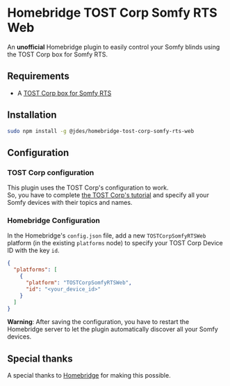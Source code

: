 # Homebridge TOST Corp Somfy RTS Web

An **unofficial** Homebridge plugin to easily control your Somfy blinds using the TOST Corp box for Somfy RTS.

## Requirements

- A [TOST Corp box for Somfy RTS](https://www.tostcorp.com/boxsomfyrts)


## Installation

```bash
sudo npm install -g @jdes/homebridge-tost-corp-somfy-rts-web
```

## Configuration

### TOST Corp configuration

This plugin uses the TOST Corp's configuration to work.  
So, you have to complete [the TOST Corp's tutorial](https://www.tostcorp.com/plug-and-play) and specify all your Somfy devices with their topics and names.

### Homebridge Configuration

In the Homebridge's `config.json` file, add a new  `TOSTCorpSomfyRTSWeb` platform (in the existing `platforms` node) to specify your TOST Corp Device ID with the key `id`.

```json
{
  "platforms": [
    {
      "platform": "TOSTCorpSomfyRTSWeb",
      "id": "<your_device_id>"
    }
  ]
}
```

**Warning**: After saving the configuration, you have to restart the Homebridge server to let the plugin automatically discover all your Somfy devices.

## Special thanks

A special thanks to [Homebridge](https://github.com/homebridge/homebridge) for making this possible.